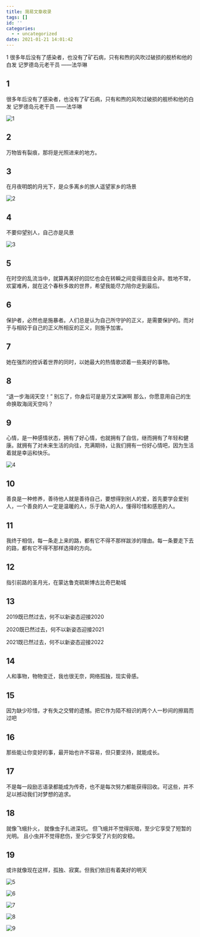 ```yaml
---
title: 简易文章收录
tags: []
id: ''
categories:
  - - uncategorized
date: 2021-01-21 14:01:42
---
```

1 很多年后没有了感染者，也没有了矿石病，只有和煦的风吹过破损的舰桥和他的白发 记罗德岛元老干员 ——法华琳 

## 1

很多年后没有了感染者，也没有了矿石病，只有和煦的风吹过破损的舰桥和他的白发 记罗德岛元老干员 ——法华琳

![1](https://i0.hdslb.com/bfs/album/5d3d6d7f0024eda46663c5f409a4a4e35b8dff22.png)

## 2

万物皆有裂痕，那将是光照进来的地方。

## 3

在月夜明朗的月光下，是众多离乡的旅人遥望家乡的场景

![2](https://i0.hdslb.com/bfs/album/7d0495185289ce91070cc6967be54b20b31cda4c.png)

## 4

不要仰望别人，自己亦是风景

![3](https://i0.hdslb.com/bfs/album/ad93718c1450ebc05cc121377b8d9f0f78e01cf9.png)

## 5

在时空的乱流当中，就算再美好的回忆也会在转瞬之间变得面目全非。胜地不常，欢宴难再，就在这个春秋多故的世界，希望我能尽力陪你走到最后。

## 6

保护者，必然也是施暴者。人们总是认为自己所守护的正义，是需要保护的。而对于与相较于自己的正义所相反的正义，则施予加害。

## 7

她在强烈的控诉着世界的同时，以她最大的热情歌颂着一些美好的事物。

## 8

“退一步海阔天空！”
别忘了，你身后可是是万丈深渊啊
那么，你愿意用自己的生命换取海阔天空吗？

## 9

心情，是一种感情状态，拥有了好心情，也就拥有了自信，继而拥有了年轻和健康。就拥有了对未来生活的向往，充满期待，让我们拥有一份好心情吧，因为生活着就是幸运和快乐。

![4](https://i0.hdslb.com/bfs/album/067e52f9fcfb766fab3b2504e8e378fc584afe3e.png)

## 10

善良是一种修养，善待他人就是善待自己，要想得到别人的爱，首先要学会爱别人，一个善良的人一定是温暖的人，乐于助人的人，懂得珍惜和感恩的人。

## 11

我终于相信，每一条走上来的路，都有它不得不那样跋涉的理由。每一条要走下去的路，都有它不得不那样选择的方向。

## 12

指引前路的圣月光，在蒙达鲁克硫斯博古比奇巴勒城

## 13

2019既已然过去，何不以新姿态迎接2020

2020既已然过去，何不以新姿态迎接2021

2021既已然过去，何不以新姿态迎接2022

## 14

人和事物，物物变迁，我也很无奈，网络孤独，现实骨感。

## 15

因为缺少珍惜，才有失之交臂的遗憾。把它作为陌不相识的两个人一秒间的擦肩而过吧

## 16

那些能让你变好的事，最开始也许不容易，但只要坚持，就能成长。

## 17

不是每一段励志语录都能成为传奇，也不是每次努力都能获得回收。可这些，并不足以撼动我们对梦想的追求。

## 18

就像飞蛾扑火，
就像虫子扎进深坑。
但飞蛾并不觉得灰暗，至少它享受了短暂的光明。
且小虫并不觉得悲伤，至少它享受了片刻的安稳。

## 19

或许就像现在这样，孤独、寂寞。但我们依旧有着美好的明天

![5](https://i0.hdslb.com/bfs/album/6675873b7b40be9d89cb6550ccd231c9dcdbb533.png) 

![6](https://i0.hdslb.com/bfs/album/b907fc8f57bd545f53282d9a19386e3feccf44f2.png) 

![7](https://i0.hdslb.com/bfs/album/a92607c8e961f423b953d0036c97c5f774f2e8d8.png)

![8](https://i0.hdslb.com/bfs/album/2ba653b915d2aad7df82e2943cd9b73f6e0213f0.png) 

![9](https://i0.hdslb.com/bfs/album/28e0760f29100d7ae08cd11acc843b4ad2c6f4fa.png)